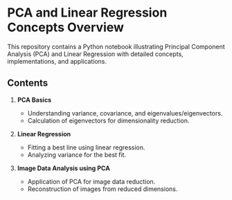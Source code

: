 # PCA and Linear Regression Concepts Overview

This repository contains a Python notebook illustrating Principal Component Analysis (PCA) and Linear Regression with detailed concepts, implementations, and applications.

## Contents

1. **PCA Basics**
   - Understanding variance, covariance, and eigenvalues/eigenvectors.
   - Calculation of eigenvectors for dimensionality reduction.

2. **Linear Regression**
   - Fitting a best line using linear regression.
   - Analyzing variance for the best fit.

3. **Image Data Analysis using PCA**
   - Application of PCA for image data reduction.
   - Reconstruction of images from reduced dimensions.
